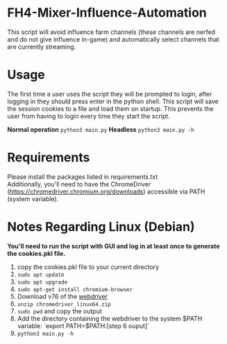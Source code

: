 
# FH4-Mixer-Influence-Automation
This script will avoid influence farm channels (these channels are nerfed and do not give influence in-game) and automatically select channels that are currently streaming.


# Usage
 The first time a user uses the script they will be prompted to login, after logging in they should press enter in the python shell.
 This script will save the session cookies to a file and load them on startup. This prevents the user from having to login every time they start the script.
 
**Normal operation** 
`python3 main.py`
**Headless**
 `python3 main.py -h`


 

# Requirements
Please install the packages listed in requirements.txt </br>
Additionally, you'll need to have the ChromeDriver (https://chromedriver.chromium.org/downloads) accessible via PATH (system variable).


# Notes Regarding Linux (Debian)
**You'll need to run the script with GUI and log in at least once to generate the cookies.pkl file.**
1. copy the cookies.pkl file to your current directory
2. `sudo apt update`
3. `sudo apt upgrade`
4. `sudo apt-get install chromium-browser`
5. Download v76 of the [webdriver](https://chromedriver.storage.googleapis.com/index.html?path=76.0.3809.126/)
6. `unzip chromedriver_linux64.zip`
7. `sudo pwd` and copy the output
8. Add the directory containing the webdriver to the system $PATH variable: `export PATH=$PATH:[step 6 ouput]`
9. `python3 main.py -h`


